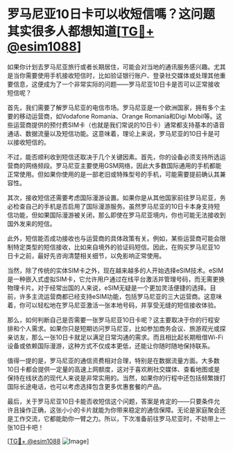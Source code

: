 # 罗马尼亚10日卡可以收短信嗎？这问题其实很多人都想知道[[TG💪+ @esim1088](https://t.me/s/esim1088)]

如果你计划去罗马尼亚旅行或者长期居住，可能会对当地的通讯服务感兴趣。尤其是当你需要使用手机接收短信时，比如验证银行账户、登录社交媒体或处理其他重要信息，这便成为了一个非常实际的问题——罗马尼亚10日卡是否可以正常接收短信呢？

首先，我们需要了解罗马尼亚的电信市场。罗马尼亚是一个欧洲国家，拥有多个主要的移动运营商，如Vodafone Romania、Orange Romania和Digi Mobil等。这些运营商提供的预付费SIM卡（也就是我们常说的10日卡）通常都支持基本的语音通话、数据流量以及短信功能。这意味着，理论上来说，罗马尼亚的10日卡是可以接收短信的。

不过，能否顺利收到短信还取决于几个关键因素。首先，你的设备必须支持所选运营商的网络频段。罗马尼亚主要使用GSM网络，因此大多数国际通用的手机都能正常使用。但如果你使用的是一部老旧或特殊型号的手机，可能需要提前确认其兼容性。

其次，接收短信还需要考虑国际漫游设置。如果你是从其他国家前往罗马尼亚，务必检查自己的手机是否启用了国际漫游服务。虽然罗马尼亚的10日卡本身支持短信功能，但如果国际漫游被关闭，那么即使在罗马尼亚境内，你也可能无法接收到国外发来的短信。

此外，短信能否成功接收也与运营商的具体政策有关。例如，某些运营商可能会限制特定类型的短信接收，比如来自境外的验证码短信。因此，在购买罗马尼亚10日卡之前，最好先咨询清楚相关细节，以免影响正常使用。

当然，除了传统的实体SIM卡之外，现在越来越多的人开始选择eSIM技术。eSIM是一种嵌入式虚拟SIM卡，它允许用户通过在线平台激活并管理号码，而无需更换物理卡片。对于经常出国的人来说，eSIM无疑是一个更加灵活便捷的选择。目前，许多主流运营商都已经支持eSIM功能，包括罗马尼亚的三大运营商。这意味着，你可以轻松地在罗马尼亚激活一张本地号码，并享受无缝的短信接收体验。

那么，如何判断自己是否需要一张罗马尼亚10日卡呢？这主要取决于你的行程安排和个人需求。如果你只是短期访问罗马尼亚，比如参加商务会议、旅游观光或探亲访友，那么一张10日卡就足以满足日常沟通的需求。而且相比起长期租借Wi-Fi设备或依赖国际漫游，这种方式不仅成本更低，还能让你随时随地保持联系。

值得一提的是，罗马尼亚的通信资费相对合理，特别是在数据流量方面。大多数10日卡都会提供一定量的高速上网额度，这对于喜欢刷社交媒体、查看地图或是保持在线状态的现代人来说是非常实用的。当然，如果你的行程中还包括频繁拨打国际长途电话，也可以考虑选择包含更多优惠套餐的产品。

最后，关于罗马尼亚10日卡能否收短信这个问题，答案是肯定的——只要条件允许且操作正确，这张小小的卡片就能为你带来稳定的通信保障。无论是家庭聚会还是工作交流，它都能助你一臂之力。所以，下次准备前往罗马尼亚时，不妨带上一张10日卡吧！

[[TG💪+ @esim1088](https://t.me/s/esim1088) ![Image](https://i.postimg.cc/4NQfJmqS/Snipaste-2025-05-13-00-14-12.png)]